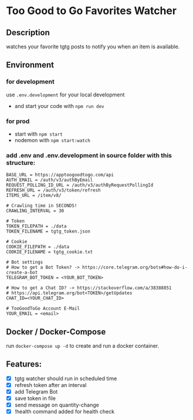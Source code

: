 # Too Good to Go Favorites Watcher

## Description

watches your favorite tgtg posts to notify you when an item is available.

## Environment

### for development

use `.env.development` for your local development

-   and start your code with `npm run dev`

### for prod

-   start with `npm start`
-   nodemon with `npm start:watch`

### add .env and .env.development in source folder with this structure:

```
BASE_URL = https://apptoogoodtogo.com/api
AUTH_EMAIL = /auth/v3/authByEmail
REQUEST_POLLING_ID_URL = /auth/v3/authByRequestPollingId
REFRESH_URL = /auth/v3/token/refresh
ITEMS_URL = /item/v8/

# Crawling time in SECONDS!
CRAWLING_INTERVAL = 30

# Token
TOKEN_FILEPATH = ./data
TOKEN_FILENAME = tgtg_token.json

# Cookie
COOKIE_FILEPATH = ./data
COOKIE_FILENAME = tgtg_cookie.txt

# Bot settings
# How to get a Bot Token? -> https://core.telegram.org/bots#how-do-i-create-a-bot
TELEGRAM_BOT_TOKEN = <YOUR_BOT_TOKEN>

# How to get a Chat ID? -> https://stackoverflow.com/a/38388851
# https://api.telegram.org/bot<TOKEN>/getUpdates
CHAT_ID=<YOUR_CHAT_ID>

# TooGoodToGo Account E-Mail
YOUR_EMAIL = <email>
```

## Docker / Docker-Compose

run `docker-compose up -d` to create and run a docker container.

## Features:

-   [x] tgtg watcher should run in scheduled time
-   [x] refresh token after an interval
-   [x] add Telegram Bot
-   [x] save token in file
-   [x] send message on quantity-change
-   [x] !health command added for health check
